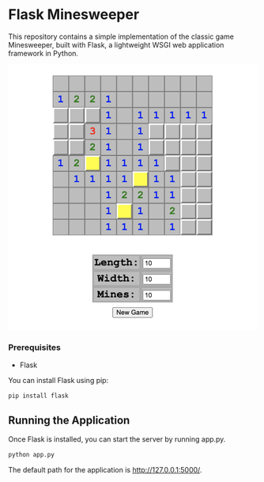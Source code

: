 # Flask Minesweeper

This repository contains a simple implementation of the classic game Minesweeper, built with Flask, a lightweight WSGI web application framework in Python.

![Minesweeper Game](game.png)

### Prerequisites

- Flask

You can install Flask using pip:

```bash
pip install flask
```

## Running the Application
Once Flask is installed, you can start the server by running app.py.

```bash
python app.py
```

The default path for the application is http://127.0.0.1:5000/.